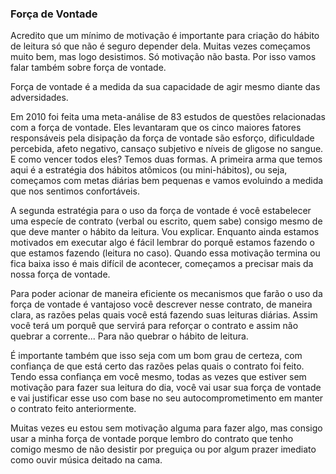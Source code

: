 ### Força de Vontade

Acredito que um mínimo de motivação é importante para criação do hábito de leitura só que não é seguro depender dela. Muitas vezes começamos muito bem, mas logo desistimos. Só motivação não basta. Por isso vamos falar também sobre força de vontade.

Força de vontade é a medida da sua capacidade de agir mesmo diante das adversidades.

Em 2010 foi feita uma meta-análise de 83 estudos de questões relacionadas com a força de vontade. Eles levantaram que os cinco maiores fatores responsáveis pela disipação da força de vontade são esforço, dificuldade percebida, afeto negativo, cansaço subjetivo e níveis de gligose no sangue. E como vencer todos eles? Temos duas formas. A primeira arma que temos aqui é a estratégia dos hábitos atômicos (ou mini-hábitos), ou seja, começamos com metas diárias bem pequenas e vamos evoluindo a medida que nos sentimos confortáveis.

A segunda estratégia para o uso da força de vontade é você estabelecer uma especíe de contrato (verbal ou escrito, quem sabe) consigo mesmo de que deve manter o hábito da leitura. Vou explicar. Enquanto ainda estamos motivados em executar algo é fácil lembrar do porquê estamos fazendo o que estamos fazendo (leitura no caso). Quando essa motivação termina ou fica baixa isso é mais difícil de acontecer, começamos a precisar mais da nossa força de vontade.

Para poder acionar de maneira eficiente os mecanismos que farão o uso da força de vontade é vantajoso você descrever nesse contrato, de maneira clara, as razões pelas quais você está fazendo suas leituras diárias. Assim você terá um porquê que servirá para reforçar o contrato e assim não quebrar a corrente... Para não quebrar o hábito de leitura.

É importante também que isso seja com um bom grau de certeza, com confiança de que está certo das razões pelas quais o contrato foi feito. Tendo essa confiança em você mesmo, todas as vezes que estiver sem motivação para fazer sua leitura do dia, você vai usar sua força de vontade e vai justificar esse uso com base no seu autocomprometimento em manter o contrato feito anteriormente.

Muitas vezes eu estou sem motivação alguma para fazer algo, mas consigo usar a minha força de vontade porque lembro do contrato que tenho comigo mesmo de não desistir por preguiça ou por algum prazer imediato como ouvir música deitado na cama.

